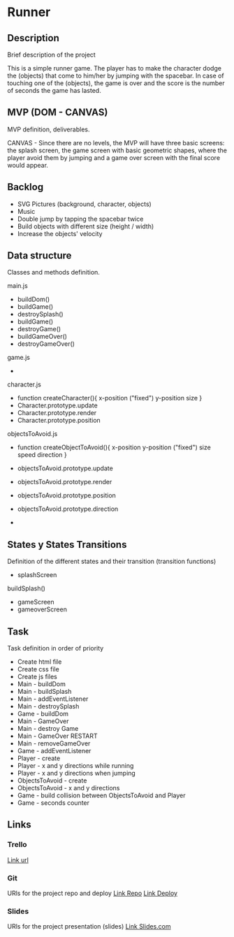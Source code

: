 # Runner

## Description
Brief description of the project

This is a simple runner game. The player has to make the character dodge the (objects) that come to him/her by jumping with the spacebar. In case of touching one of the (objects), the game is over and the score is the number of seconds the game has lasted. 

## MVP (DOM - CANVAS)
MVP definition, deliverables.

CANVAS - Since there are no levels, the MVP will have three basic screens: the splash screen, the game screen with basic geometric shapes, where the player avoid them by jumping and a game over screen with the final score would appear.

## Backlog

- SVG Pictures (background, character, objects)
- Music
- Double jump by tapping the spacebar twice
- Build objects with different size (height / width)
- Increase the objects' velocity

## Data structure
Classes and methods definition.

main.js

- buildDom()
- buildGame()
- destroySplash()
- buildGame()
- destroyGame()
- buildGameOver()
- destroyGameOver()

game.js

-

character.js

- function createCharacter(){
  x-position ("fixed")
  y-position
  size
}
- Character.prototype.update
- Character.prototype.render
- Character.prototype.position


objectsToAvoid.js

- function createObjectToAvoid(){
  x-position 
  y-position ("fixed")
  size
  speed
  direction
}

- objectsToAvoid.prototype.update
- objectsToAvoid.prototype.render
- objectsToAvoid.prototype.position
- objectsToAvoid.prototype.direction
- 

 
## States y States Transitions
Definition of the different states and their transition (transition functions)

- splashScreen

buildSplash()

- gameScreen
- gameoverScreen


## Task
Task definition in order of priority

- Create html file
- Create css file
- Create js files
- Main - buildDom
- Main - buildSplash
- Main - addEventListener
- Main - destroySplash
- Game - buildDom
- Main - GameOver
- Main - destroy Game
- Main - GameOver RESTART
- Main - removeGameOver
- Game - addEventListener
- Player - create
- Player - x and y directions while running 
- Player - x and y directions when jumping
- ObjectsToAvoid - create 
- ObjectsToAvoid - x and y directions
- Game - build collision between ObjectsToAvoid and Player
- Game - seconds counter




## Links


### Trello
[Link url](https://trello.com)


### Git
URls for the project repo and deploy
[Link Repo](http://github.com)
[Link Deploy](http://github.com)


### Slides
URls for the project presentation (slides)
[Link Slides.com](http://slides.com)
